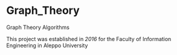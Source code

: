 # Graph_Theory
Graph Theory Algorithms

This project was established in *2016* for the Faculty of Information Engineering in Aleppo University
